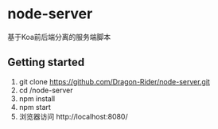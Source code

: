 # node-server

基于Koa前后端分离的服务端脚本

## Getting started
1. git clone https://github.com/Dragon-Rider/node-server.git  
2. cd  /node-server  
3. npm install  
4. npm start  
5. 浏览器访问 http://localhost:8080/   
